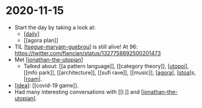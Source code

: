 # 2020-11-15

 - Start the day by taking a look at:
   - [[daily]]
   - [[agora plan]]
- TIL [[tsegue-maryam-guebrou]] is still alive! At 96: https://twitter.com/flancian/status/1327758892500201473
- Met [[jonathan-the-utopian]]
  - Talked about: [[a pattern language]], [[category theory]], [[utopoi]], [[mfo park]], [[architecture]], [[sufi rave]], [[music]], [[agora]], [[stoa]]s, [[roam]].
- [[idea]]: [[covid-19 game]].
- Had many interesting conversations with [[l.]] and [[jonathan-the-utopian]].

[//begin]: # "Autogenerated link references for markdown compatibility"
[daily]: ../daily "Daily"
[tsegue-maryam-guebrou]: ../tsegue-maryam-guebrou "Tsegue Maryam Guebrou"
[jonathan-the-utopian]: ../jonathan-the-utopian "Jonathan the Utopian"
[utopoi]: ../utopoi "Utopoi"
[agora]: ../agora "Agora"
[stoa]: ../stoa "Stoa"
[roam]: ../roam "Roam"
[idea]: ../idea "Idea"
[//end]: # "Autogenerated link references"